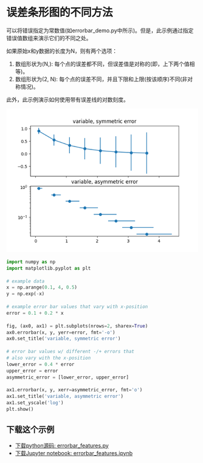# 误差条形图的不同方法

可以将错误指定为常数值(如errorbar_demo.py中所示)。但是，此示例通过指定错误值数组来演示它们的不同之处。

如果原始x和y数据的长度为N，则有两个选项：

1. 数组形状为(N,):
    每个点的误差都不同，但误差值是对称的(即，上下两个值相等)。
1. 数组形状为(2, N):
    每个点的误差不同，并且下限和上限(按该顺序)不同(非对称情况)。

此外，此示例演示如何使用带有误差线的对数刻度。

![](/static/images/gallery/sphx_glr_errorbar_features_001.png)

```python
import numpy as np
import matplotlib.pyplot as plt

# example data
x = np.arange(0.1, 4, 0.5)
y = np.exp(-x)

# example error bar values that vary with x-position
error = 0.1 + 0.2 * x

fig, (ax0, ax1) = plt.subplots(nrows=2, sharex=True)
ax0.errorbar(x, y, yerr=error, fmt='-o')
ax0.set_title('variable, symmetric error')

# error bar values w/ different -/+ errors that
# also vary with the x-position
lower_error = 0.4 * error
upper_error = error
asymmetric_error = [lower_error, upper_error]

ax1.errorbar(x, y, xerr=asymmetric_error, fmt='o')
ax1.set_title('variable, asymmetric error')
ax1.set_yscale('log')
plt.show()
```

## 下载这个示例
            
- [下载python源码: errorbar_features.py](https://matplotlib.org/_downloads/errorbar_features.py)
- [下载Jupyter notebook: errorbar_features.ipynb](https://matplotlib.org/_downloads/errorbar_features.ipynb)

